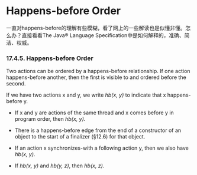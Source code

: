 # Happens-before Order

一直对happens-before的理解有些模糊，看了网上的一些解读也是似懂非懂。怎么办？直接看看The Java® Language Specification中是如何解释的，准确、简洁、权威。

### 17.4.5. Happens-before Order

Two actions can be ordered by a happens-before relationship. If one action happens-before another, then the first is visible to and ordered before the second.

If we have two actions x and y, we write *hb(x, y)* to indicate that x happens-before y.

- If x and y are actions of the same thread and x comes before y in program order, then *hb(x, y)*.

- There is a happens-before edge from the end of a constructor of an object to the start of a finalizer (§12.6) for that object.

- If an action x synchronizes-with a following action y, then we also have *hb(x, y)*.

- If *hb(x, y)* and *hb(y, z)*, then *hb(x, z)*.

